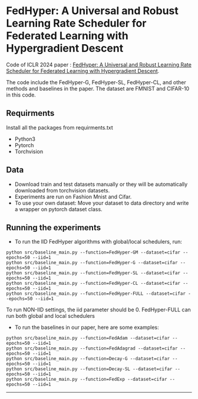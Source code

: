 # FedHyper: A Universal and Robust Learning Rate Scheduler for Federated Learning with Hypergradient Descent
Code of ICLR 2024 paper : [FedHyper: A Universal and Robust Learning Rate Scheduler for Federated Learning with Hypergradient Descent](https://arxiv.org/pdf/2310.03156.pdf).

The code include the FedHyper-G, FedHyper-SL, FedHyper-CL, and other methods and baselines in the paper.
The dataset are FMNIST and CIFAR-10 in this code. 

## Requirments
Install all the packages from requirments.txt
* Python3
* Pytorch
* Torchvision

## Data
* Download train and test datasets manually or they will be automatically downloaded from torchvision datasets.
* Experiments are run on Fashion Mnist and Cifar.
* To use your own dataset: Move your dataset to data directory and write a wrapper on pytorch dataset class.

## Running the experiments
* To run the IID FedHyper algorithms with global/local schedulers, run:
```
python src/baseline_main.py --function=FedHyper-GM --dataset=cifar --epochs=50 --iid=1
python src/baseline_main.py --function=FedHyper-G --dataset=cifar --epochs=50 --iid=1
python src/baseline_main.py --function=FedHyper-SL --dataset=cifar --epochs=50 --iid=1
python src/baseline_main.py --function=FedHyper-CL --dataset=cifar --epochs=50 --iid=1
python src/baseline_main.py --function=FedHyper-FULL --dataset=cifar --epochs=50 --iid=1
```
To run NON-IID settings, the iid parameter should be 0.
FedHyper-FULL can run both global and local schedulers

* To run the baselines in our paper, here are some examples:
```
python src/baseline_main.py --function=FedAdam --dataset=cifar --epochs=50 --iid=1
python src/baseline_main.py --function=FedAdagrad --dataset=cifar --epochs=50 --iid=1
python src/baseline_main.py --function=Decay-G --dataset=cifar --epochs=50 --iid=1
python src/baseline_main.py --function=Decay-SL --dataset=cifar --epochs=50 --iid=1
python src/baseline_main.py --function=FedExp --dataset=cifar --epochs=50 --iid=1
```
-----
